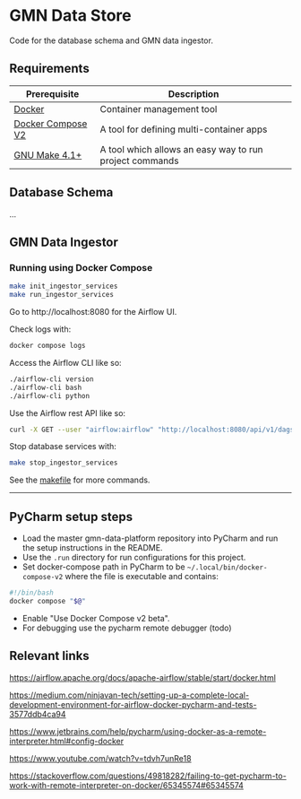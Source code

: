 # GMN Data Store
Code for the database schema and GMN data ingestor.

## Requirements
| Prerequisite                                                      | Description                                             |
|-------------------------------------------------------------------|---------------------------------------------------------|
| [Docker](https://www.docker.com/)                                 | Container management tool                               |
| [Docker Compose V2](https://docs.docker.com/compose/cli-command/) | A tool for defining multi-container apps                |
| [GNU Make 4.1+](https://www.gnu.org/software/make/)               | A tool which allows an easy way to run project commands |

## Database Schema
...

## GMN Data Ingestor

### Running using Docker Compose
```sh
make init_ingestor_services
make run_ingestor_services
```
Go to http://localhost:8080 for the Airflow UI.

Check logs with:
```sh
docker compose logs
```

Access the Airflow CLI like so:
```sh
./airflow-cli version
./airflow-cli bash
./airflow-cli python
```

Use the Airflow rest API like so:
```sh
curl -X GET --user "airflow:airflow" "http://localhost:8080/api/v1/dags"
```

Stop database services with:
```sh
make stop_ingestor_services
```

See the [makefile](Makefile) for more commands.

---

## PyCharm setup steps
- Load the master gmn-data-platform repository into PyCharm and run the setup instructions in the README.
- Use the `.run` directory for run configurations for this project.
- Set docker-compose path in PyCharm to be `~/.local/bin/docker-compose-v2` where the file is executable and contains:
```sh
#!/bin/bash
docker compose "$@"
```
- Enable "Use Docker Compose v2 beta".
- For debugging use the pycharm remote debugger (todo)

## Relevant links
https://airflow.apache.org/docs/apache-airflow/stable/start/docker.html

https://medium.com/ninjavan-tech/setting-up-a-complete-local-development-environment-for-airflow-docker-pycharm-and-tests-3577ddb4ca94

https://www.jetbrains.com/help/pycharm/using-docker-as-a-remote-interpreter.html#config-docker

https://www.youtube.com/watch?v=tdvh7unRe18

https://stackoverflow.com/questions/49818282/failing-to-get-pycharm-to-work-with-remote-interpreter-on-docker/65345574#65345574